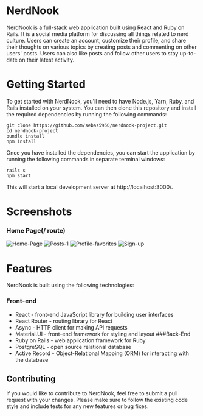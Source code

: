 # NerdNook
NerdNook is a full-stack web application built using React and Ruby on Rails. It is a social media platform for discussing all things related to nerd culture. Users can create an account, customize their profile, and share their thoughts on various topics by creating posts and commenting on other users' posts. Users can also like posts and follow other users to stay up-to-date on their latest activity.

# Getting Started
To get started with NerdNook, you'll need to have Node.js, Yarn, Ruby, and Rails installed on your system. You can then clone this repository and install the required dependencies by running the following commands:
```
git clone https://github.com/sebas5950/nerdnook-project.git
cd nerdnook-project
bundle install
npm install
```
Once you have installed the dependencies, you can start the application by running the following commands in separate terminal windows:
```
rails s
npm start
```
This will start a local development server at http://localhost:3000/.
# Screenshots
### Home Page(/ route)
![Home-Page](https://user-images.githubusercontent.com/68822252/232612423-72332ff4-a147-4f24-b481-f18288533532.PNG)
![Posts-1](https://user-images.githubusercontent.com/68822252/232612777-3dd79607-a757-4282-90d4-b8f578a153b1.PNG)
![Profile-favorites](https://user-images.githubusercontent.com/68822252/232612425-15587fe2-2e1e-43e6-b6d6-841520b1baf0.PNG)
![Sign-up](https://user-images.githubusercontent.com/68822252/232612427-70c14a3c-904e-4b73-a186-768f761bc975.PNG)


# Features
NerdNook is built using the following technologies:
### Front-end
* React - front-end JavaScript library for building user interfaces
* React Router - routing library for React
* Async - HTTP client for making API requests
* Material.UI - front-end framework for styling and layout
###Back-End
* Ruby on Rails - web application framework for Ruby
* PostgreSQL - open source relational database
* Active Record - Object-Relational Mapping (ORM) for interacting with the database
## Contributing
If you would like to contribute to NerdNook, feel free to submit a pull request with your changes. Please make sure to follow the existing code style and include tests for any new features or bug fixes.
